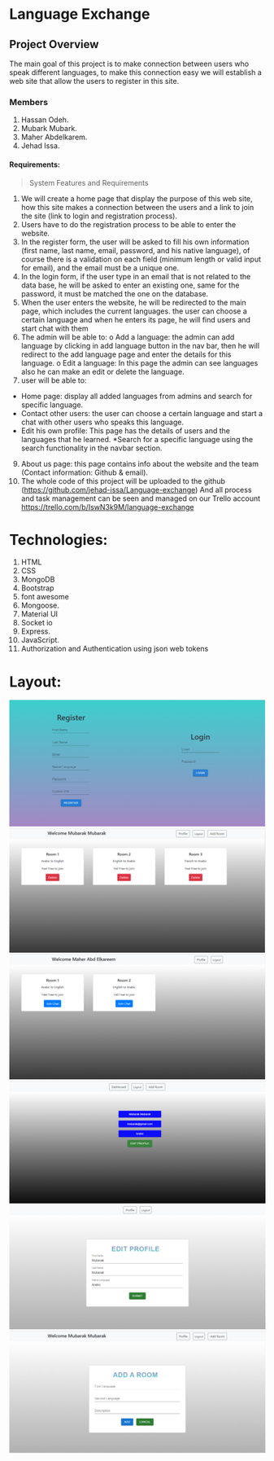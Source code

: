 # Language Exchange
## Project Overview 
The main goal of this project is to make connection between users who speak different 
languages, to make this connection easy we will establish a web site that allow the users
to register in this site.
### Members
1. Hassan Odeh.
2. Mubark Mubark.
3. Maher Abdelkarem.
4. Jehad Issa.
#### Requirements:
> System Features and Requirements
1.  We will create a home page that display the purpose of this web site, how this
site makes a connection between the users and a link to join the site (link to login 
and registration process).
2. Users have to do the registration process to be able to enter the website.
3. In the register form, the user will be asked to fill his own information (first name, 
last name, email, password, and his native language), of course there is a 
validation on each field (minimum length or valid input for email), and the email 
must be a unique one.
4. In the login form, if the user type in an email that is not related to the data base, 
he will be asked to enter an existing one, same for the password, it must be 
matched the one on the database.
5. When the user enters the website, he will be redirected to the main page, which 
includes the current languages. the user can choose a certain language and when 
he enters its page, he will find users and start chat with them 
6. The admin will be able to:
o Add a language: the admin can add language by clicking in add language
button in the nav bar, then he will redirect to the add language page and 
enter the details for this language.
o Edit a language: In this page the admin can see languages also he can 
make an edit or delete the language.
7. user will be able to:
* Home page: display all added languages from admins and search for specific 
language. 
* Contact other users: the user can choose a certain language and start a chat 
with other users who speaks this language. 
* Edit his own profile: This page has the details of users and the languages that 
he learned.
*Search for a specific language using the search functionality in the navbar 
section.
9. About us page: this page contains info about the website and the team
(Contact information: Github & email).
10. The whole code of this project will be uploaded to the github
(https://github.com/jehad-issa/Language-exchange)
And all process and task management can be seen and managed on our Trello account
https://trello.com/b/IswN3k9M/language-exchange
# Technologies:
1. HTML
2. CSS
3. MongoDB
4. Bootstrap
5. font awesome
6. Mongoose.
7. Material UI
8. Socket io
9. Express.
10. JavaScript.
11. Authorization and Authentication using json web tokens
# Layout:
![This is an image](./project%20images/login.PNG)
![This is an image](./project%20images/main1.PNG)
![This is an image](./project%20images/main2.PNG)
![This is an image](./project%20images/profile.PNG)
![This is an image](./project%20images/edit%20profile.PNG)
![This is an image](./project%20images/add%20room.PNG)
